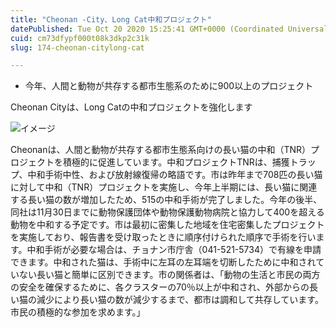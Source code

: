 ```yaml
---
title: "Cheonan -City、Long Cat中和プロジェクト"
datePublished: Tue Oct 20 2020 15:25:41 GMT+0000 (Coordinated Universal Time)
cuid: cm73dfypf000t08k3dkp2c31k
slug: 174-cheonan-citylong-cat

---
```



- 今年、人間と動物が共存する都市生態系のために900以上のプロジェクト

Cheonan Cityは、Long Catの中和プロジェクトを強化します

![イメージ](https://cdn.hashnode.com/res/hashnode/image/upload/v1739453063076/7a6d9c57-e811-4609-8bf4-a50005a5a74f.jpeg)

Cheonanは、人間と動物が共存する都市生態系向けの長い猫の中和（TNR）プロジェクトを積極的に促進しています。中和プロジェクトTNRは、捕獲トラップ、中和手術中性、および放射線復帰の略語です。市は昨年まで708匹の長い猫に対して中和（TNR）プロジェクトを実施し、今年上半期には、長い猫に関連する長い猫の数が増加したため、515の中和手術が完了しました。今年の後半、同社は11月30日までに動物保護団体や動物保護動物病院と協力して400を超える動物を中和する予定です。市は最初に密集した地域を住宅密集したプロジェクトを実施しており、報告書を受け取ったときに順序付けられた順序で手術を行います。中和手術が必要な場合は、チョナン市庁舎（041-521-5734）で有線を申請できます。中和された猫は、手術中に左耳の左耳端を切断したために中和されていない長い猫と簡単に区別できます。市の関係者は、「動物の生活と市民の両方の安全を確保するために、各クラスターの70％以上が中和され、外部からの長い猫の減少により長い猫の数が減少するまで、都市は調和して共存しています。市民の積極的な参加を求めます。」